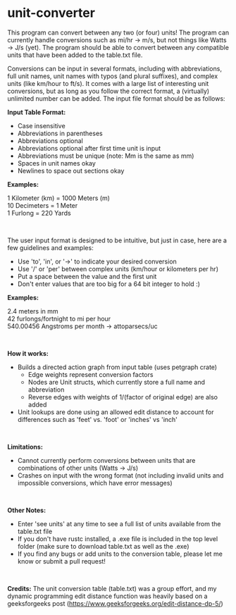 # unit-converter

<p>
This program can convert between any two (or four) units! The program can currently handle conversions such as mi/hr -> m/s, but not things like Watts -> J/s (yet). The program should be able to convert between any compatible units that have been added to the table.txt file. 

Conversions can be input in several formats, including with abbreviations,
full unit names, unit names with typos (and plural suffixes), and complex units (like km/hour to ft/s). 
It comes with a large list of interesting 
unit conversions, but as long as you follow the correct format, a (virtually) unlimited number can be added.
The input file format should be as follows:
<br>
</p>

__Input Table Format:__
- Case insensitive
- Abbreviations in parentheses
- Abbreviations optional
- Abbreviations optional after first time unit is input
- Abbreviations must be unique (note: Mm is the same as mm)
- Spaces in unit names okay
- Newlines to space out sections okay


__Examples:__

1 Kilometer (km) = 1000 Meters (m)
<br>
10 Decimeters = 1 Meter
<br>
1 Furlong = 220 Yards

<br>

The user input format is designed to be intuitive, but just in case, here are a few guidelines and examples: 
- Use 'to', 'in', or '->' to indicate your desired conversion
- Use '/' or 'per' between complex units (km/hour or kilometers per hr)
- Put a space between the value and the first unit
- Don't enter values that are too big for a 64 bit integer to hold :)

__Examples:__ 

2.4 meters in mm
<br>
42 furlongs/fortnight to mi per hour
<br>
540.00456 Angstroms per month -> attoparsecs/uc

<br>

__How it works:__
- Builds a directed action graph from input table (uses petgraph crate)
  - Edge weights represent conversion factors
  - Nodes are Unit structs, which currently store a full name and abbreviation
  - Reverse edges with weights of 1/(factor of original edge) are also added
- Unit lookups are done using an allowed edit distance to account for differences such as 'feet' vs. 'foot' or 'inches' vs 'inch'

<br>

__Limitations:__
- Cannot currently perform conversions between units that are combinations of other units (Watts -> J/s)
- Crashes on input with the wrong format (not including invalid units and impossible conversions, which have error messages)

<br>

__Other Notes:__ 
- Enter 'see units' at any time to see a full list of units available from the table.txt file
- If you don't have rustc installed, a .exe file is included in the top level folder (make sure to download table.txt as well as the .exe)
- If you find any bugs or add units to the conversion table, please let me know or submit a pull request!

<br>

__Credits:__ The unit conversion table (table.txt) was a group effort, and my dynamic programming edit distance function was heavily based on a geeksforgeeks post (https://www.geeksforgeeks.org/edit-distance-dp-5/)
